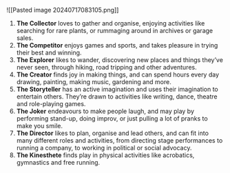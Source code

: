 ![[Pasted image 20240717083105.png]]

1. **The Collector** loves to gather and organise, enjoying activities like searching for rare plants, or rummaging around in archives or garage sales.
2. **The Competitor** enjoys games and sports, and takes pleasure in trying their best and winning.
3. **The Explorer** likes to wander, discovering new places and things they’ve never seen, through hiking, road tripping and other adventures.
4.  **The Creator** finds joy in making things, and can spend hours every day drawing, painting, making music, gardening and more.
5. **The Storyteller** has an active imagination and uses their imagination to entertain others. They’re drawn to activities like writing, dance, theatre and role-playing games.
6. **The Joker** endeavours to make people laugh, and may play by performing stand-up, doing improv, or just pulling a lot of pranks to make you smile.
7. **The Director** likes to plan, organise and lead others, and can fit into many different roles and activities, from directing stage performances to running a company, to working in political or social advocacy.
8. **The Kinesthete** finds play in physical activities like acrobatics, gymnastics and free running.






















